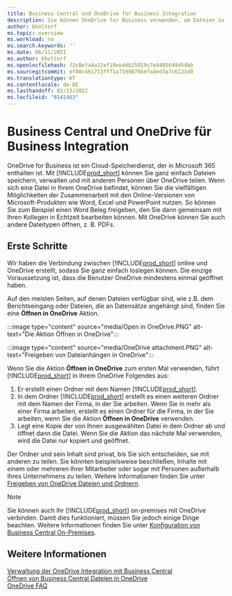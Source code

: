 ```yaml
---
title: Business Central und OneDrive für Business Integration
description: Sie können OneDrive for Business verwenden, um Dateien zu speichern, zu verwalten und freizugeben, z.B. Berichte oder Dateianhänge.
author: bholtorf
ms.topic: overview
ms.workload: na
ms.search.keywords: ''
ms.date: 06/11/2021
ms.author: bholtorf
ms.openlocfilehash: f2c8efa4a32ef18ee4db25919c7e4405649d54bb
ms.sourcegitcommit: ef80c461713fff1a75998766e7a4ed3a7c6121d0
ms.translationtype: HT
ms.contentlocale: de-DE
ms.lasthandoff: 02/15/2022
ms.locfileid: "8141463"
---
```

# <a name="business-central-and-onedrive-for-business-integration"></a>Business Central und OneDrive für Business Integration
OneDrive for Business ist ein Cloud-Speicherdienst, der in Microsoft 365 enthalten ist. Mit [!INCLUDE[prod_short](includes/prod_short.md)] können Sie ganz einfach Dateien speichern, verwalten und mit anderen Personen über OneDrive teilen. Wenn sich eine Datei in Ihrem OneDrive befindet, können Sie die vielfältigen Möglichkeiten der Zusammenarbeit mit den Online-Versionen von Microsoft-Produkten wie Word, Excel und PowerPoint nutzen. So können Sie zum Beispiel einen Word Beleg freigeben, den Sie dann gemeinsam mit Ihren Kollegen in Echtzeit bearbeiten können. Mit OneDrive können Sie auch andere Dateitypen öffnen, z. B. PDFs. 

## <a name="getting-started"></a>Erste Schritte
Wir haben die Verbindung zwischen [!INCLUDE[prod_short](includes/prod_short.md)] online und OneDrive erstellt, sodass Sie ganz einfach loslegen können. Die einzige Voraussetzung ist, dass die Benutzer OneDrive mindestens einmal geöffnet haben. 

Auf den meisten Seiten, auf denen Dateien verfügbar sind, wie z.B. dem Berichtseingang oder Dateien, die an Datensätze angehängt sind, finden Sie eine **Öffnen in OneDrive** Aktion.

:::image type="content" source="media/Open in OneDrive.PNG" alt-text="Die Aktion Öffnen in OneDrive":::

 
:::image type="content" source="media/OneDrive attachment.PNG" alt-text="Freigeben von Dateianhängen in OneDrive":::

Wenn Sie die Aktion **Öffnen in OneDrive** zum ersten Mal verwenden, führt [!INCLUDE[prod_short](includes/prod_short.md)] in Ihrem OneDrive Folgendes aus:

1. Er erstellt einen Ordner mit dem Namen [!INCLUDE[prod_short](includes/prod_short.md)]. 
2. In dem Ordner [!INCLUDE[prod_short](includes/prod_short.md)] erstellt es einen weiteren Ordner mit dem Namen der Firma, in der Sie arbeiten. Wenn Sie in mehr als einer Firma arbeiten, erstellt es einen Ordner für die Firma, in der Sie arbeiten, wenn Sie die Aktion **Öffnen in OneDrive** verwenden. 
3. Legt eine Kopie der von Ihnen ausgewählten Datei in dem Ordner ab und öffnet dann die Datei. Wenn Sie die Aktion das nächste Mal verwenden, wird die Datei nur kopiert und geöffnet. 

Der Ordner und sein Inhalt sind privat, bis Sie sich entscheiden, sie mit anderen zu teilen. Sie könnten beispielsweise beschließen, Inhalte mit einem oder mehreren Ihrer Mitarbeiter oder sogar mit Personen außerhalb Ihres Unternehmens zu teilen. Weitere Informationen finden Sie unter [Freigeben von OneDrive Dateien und Ordnern](https://support.microsoft.com/en-us/office/share-onedrive-files-and-folders-9fcc2f7d-de0c-4cec-93b0-a82024800c07).

> [!NOTE]
> Sie können auch Ihr [!INCLUDE[prod_short](includes/prod_short.md)] on-premises mit OneDrive verbinden. Damit dies funktioniert, müssen Sie jedoch einige Dinge beachten. Weitere Informationen finden Sie unter [Konfiguration von Business Central On-Premises](admin-onedrive-integration.md#configuring-business-central-on-premises).

## <a name="see-also"></a>Weitere Informationen
[Verwaltung der OneDrive Integration mit Business Central](admin-onedrive-integration.md)  
[Öffnen von Business Central Dateien in OneDrive](across-share-onedrive.md)  
[OneDrive FAQ](admin-onedrive-faq.md)